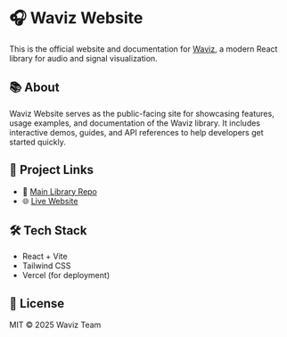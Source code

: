 # 🎧 Waviz Website

This is the official website and documentation for [Waviz](https://github.com/WavizTeam/waviz), a modern React library for audio and signal visualization.

## 📚 About

Waviz Website serves as the public-facing site for showcasing features, usage examples, and documentation of the Waviz library. It includes interactive demos, guides, and API references to help developers get started quickly.

## 🚀 Project Links

- 🔗 [Main Library Repo](https://github.com/WavizTeam/waviz)
- 🌐 [Live Website](https://wavizjs.com)

## 🛠️ Tech Stack

- React + Vite
- Tailwind CSS
- Vercel (for deployment)

## 📄 License

MIT © 2025 Waviz Team
